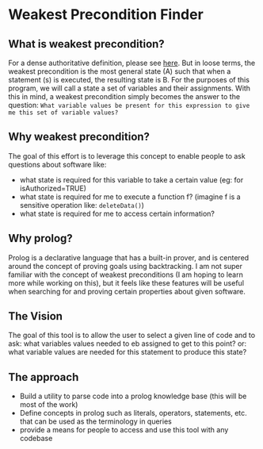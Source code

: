 # Weakest Precondition Finder

## What is weakest precondition?
For a dense authoritative definition, please see [here](https://en.wikipedia.org/wiki/Predicate_transformer_semantics#Weakest_preconditions).
But in loose terms, the weakest precondition is the most general state (A) such that when a statement (s) is executed, the resulting state is B.
For the purposes of this program, we will call a state a set of variables and their assignments.
With this in mind, a weakest precondition simply becomes the answer to the question: `What variable values be present for this expression to give me this set of variable values?`

## Why weakest precondition?
The goal of this effort is to leverage this concept to enable people to ask questions about software like:
* what state is required for this variable to take a certain value (eg: for isAuthorized=TRUE)
* what state is required for me to execute a function f? (imagine f is a sensitive operation like: `deleteData()`)
* what state is required for me to access certain information?

## Why prolog?
Prolog is a declarative language that has a built-in prover, and is centered around the concept of proving goals using backtracking.
I am not super familiar with the concept of weakest preconditions (I am hoping to learn more while working on this), 
but it feels like these features will be useful when searching for and proving certain properties about given software.

## The Vision
The goal of this tool is to allow the user to select a given line of code and to ask: what variables values needed to eb assigned to get to this point?
or: what variable values are needed for this statement to produce this state?

## The approach
* Build a utility to parse code into a prolog knowledge base (this will be most of the work)
* Define concepts in prolog such as literals, operators, statements, etc. that can be used as the terminology in queries
* provide a means for people to access and use this tool with any codebase
